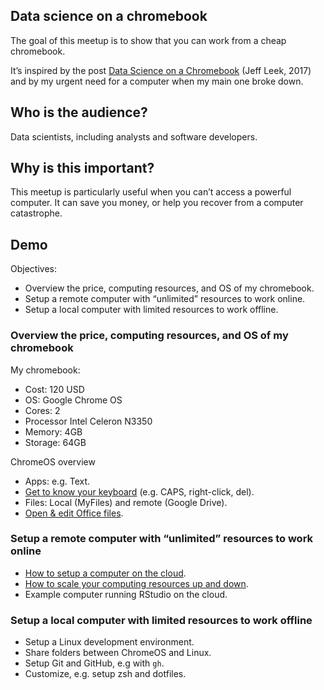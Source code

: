 
## Data science on a chromebook

The goal of this meetup is to show that you can work from a cheap
chromebook.

It’s inspired by the post [Data Science on a
Chromebook](https://simplystatistics.org/posts/2017-08-29-data-science-on-a-chromebook/)
(Jeff Leek, 2017) and by my urgent need for a computer when my main one
broke down.

## Who is the audience?

Data scientists, including analysts and software developers.

## Why is this important?

This meetup is particularly useful when you can’t access a powerful
computer. It can save you money, or help you recover from a computer
catastrophe.

## Demo

Objectives:

-   Overview the price, computing resources, and OS of my chromebook.
-   Setup a remote computer with “unlimited” resources to work online.
-   Setup a local computer with limited resources to work offline.

### Overview the price, computing resources, and OS of my chromebook

My chromebook:

-   Cost: 120 USD
-   OS: Google Chrome OS
-   Cores: 2
-   Processor Intel Celeron N3350
-   Memory: 4GB
-   Storage: 64GB

ChromeOS overview

-   Apps: e.g. Text.
-   [Get to know your
    keyboard](https://partnerdash.google.com/apps/simulator/chromebook#get-to-know-your-keyboard?l=en)
    (e.g. CAPS, right-click, del).
-   Files: Local (MyFiles) and remote (Google Drive).
-   [Open & edit Office
    files](https://partnerdash.google.com/apps/simulator/chromebook#open-and-edit-office-files?l=en).

### Setup a remote computer with “unlimited” resources to work online

-   [How to setup a computer on the
    cloud](https://youtu.be/_pBqBfjTKI4).
-   [How to scale your computing resources up and
    down](https://youtu.be/NF7HPKt55Yk).
-   Example computer running RStudio on the cloud.

### Setup a local computer with limited resources to work offline

-   Setup a Linux development environment.
-   Share folders between ChromeOS and Linux.
-   Setup Git and GitHub, e.g with `gh`.
-   Customize, e.g. setup zsh and dotfiles.
